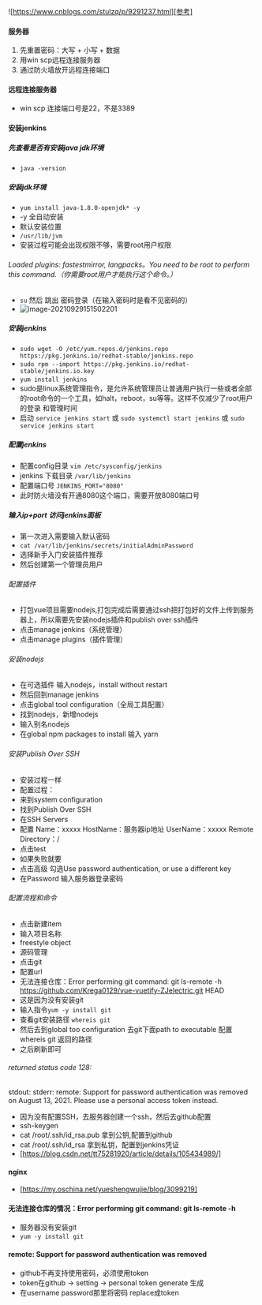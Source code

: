 ![https://www.cnblogs.com/stulzq/p/9291237.html][参考]
#### 服务器
1. 先重置密码：大写 + 小写 + 数据
2. 用win scp远程连接服务器
3. 通过防火墙放开远程连接端口
#### 远程连接服务器
- win scp 连接端口号是22，不是3389
#### 安装jenkins
##### 先查看是否有安装java jdk环境
- `java -version`
##### 安装jdk环境
- `yum install java-1.8.0-openjdk* -y`
- -y 全自动安装
- 默认安装位置
- `/usr/lib/jvm`
- 安装过程可能会出现权限不够，需要root用户权限
###### Loaded plugins: fastestmirror, langpacks。You need to be root to perform this command.（你需要root用户才能执行这个命令。）

- `su` 然后 跳出 密码登录（在输入密码时是看不见密码的）
- ![image-20210929151502201](C:\Users\Administrator\AppData\Roaming\Typora\typora-user-images\image-20210929151502201.png)
##### 安装jenkins
- `sudo wget -O /etc/yum.repos.d/jenkins.repo https://pkg.jenkins.io/redhat-stable/jenkins.repo`
- `sudo rpm --import https://pkg.jenkins.io/redhat-stable/jenkins.io.key`
- `yum install jenkins`
- sudo是linux系统管理指令，是允许系统管理员让普通用户执行一些或者全部的root命令的一个工具，如halt，reboot，su等等。这样不仅减少了root用户的登录 和管理时间
- 启动 `service jenkins start` 或 `sudo systemctl start jenkins`  或 `sudo service jenkins start`
##### 配置jenkins
- 配置config目录 `vim /etc/sysconfig/jenkins`
- jenkins 下载目录 `/var/lib/jenkins`
- 配置端口号  `JENKINS_PORT="8080"`
- 此时防火墙没有开通8080这个端口，需要开放8080端口号

##### 输入ip+port 访问jenkins面板
- 第一次进入需要输入默认密码
- `cat /var/lib/jenkins/secrets/initialAdminPassword`
- 选择新手入门安装插件推荐
- 然后创建第一个管理员用户

###### 配置插件
- 打包vue项目需要nodejs,打包完成后需要通过ssh把打包好的文件上传到服务器上，所以需要先安装nodejs插件和publish over ssh插件
- 点击manage jenkins（系统管理）
- 点击manage plugins（插件管理）

###### 安装nodejs
- 在可选插件 输入nodejs，install without restart
- 然后回到manage jenkins 
- 点击global tool configuration（全局工具配置）
- 找到nodejs，新增nodejs
- 输入别名nodejs
- 在global npm packages to install 输入 yarn

###### 安装Publish Over SSH
- 安装过程一样
- 配置过程：
- 来到system configuration
- 找到Publish Over SSH
- 在SSH Servers
- 配置 Name：xxxxx HostName：服务器ip地址 UserName：xxxxx Remote Directory：/
- 点击test 
- 如果失败就要
- 点击高级 勾选Use password authentication, or use a different key
- 在Password 输入服务器登录密码
###### 配置流程和命令
- 点击新建item
- 输入项目名称
- freestyle object
- 源码管理
- 点击git
- 配置url
- 无法连接仓库：Error performing git command: git ls-remote -h https://github.com/Krega0129/vue-vuetify-ZJelectric.git HEAD
- 这是因为没有安装git 
-  输入指令`yum -y install git`
-  查看git安装路径 `whereis git`
-  然后去到global too configuration 去git下面path to executable 配置whereis git 返回的路径
-  之后刷新即可

###### returned status code 128:
stdout: 
stderr: remote: Support for password authentication was removed on August 13, 2021. Please use a personal access token instead.
- 因为没有配置SSH，去服务器创建一个ssh，然后去github配置
- ssh-keygen
- cat /root/.ssh/id_rsa.pub 拿到公钥,配置到github
- cat /root/.ssh/id_rsa 拿到私钥，配置到jenkins凭证
- [https://blog.csdn.net/tt75281920/article/details/105434989/]

#### nginx 
- [https://my.oschina.net/yueshengwujie/blog/3099219]

#### 无法连接仓库的情况：Error performing git command: git ls-remote -h
- 服务器没有安装git
- `yum -y install git`

#### remote: Support for password authentication was removed
- github不再支持使用密码，必须使用token
- token在github -> setting -> personal token generate 生成
- 在username password那里将密码 replace成token